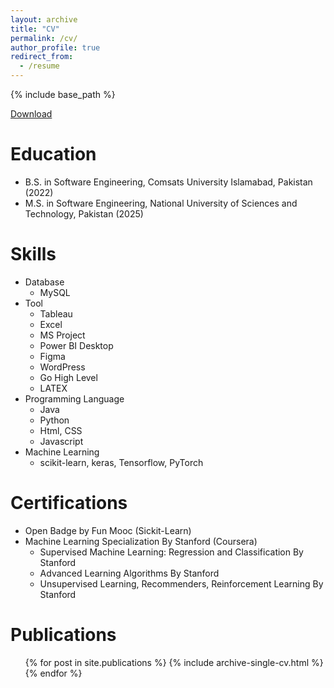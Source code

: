 ```yaml
---
layout: archive
title: "CV"
permalink: /cv/
author_profile: true
redirect_from:
  - /resume
---
```


{% include base_path %}

[Download](Resume.pdf)

Education
======
* B.S. in Software Engineering, Comsats University Islamabad, Pakistan (2022)
* M.S. in Software Engineering, National University of Sciences and Technology, Pakistan (2025) 

  
Skills
======
* Database
  * MySQL 
* Tool
  * Tableau
  * Excel
  * MS Project
  * Power BI Desktop
  * Figma
  * WordPress
  * Go High Level
  *  LATEX
* Programming Language
  * Java
  * Python
  * Html, CSS
  * Javascript
* Machine Learning
  * scikit-learn, keras, Tensorflow, PyTorch

Certifications
======
* Open Badge by Fun Mooc (Sickit-Learn)
* Machine Learning Specialization By Stanford (Coursera)
  * Supervised Machine Learning: Regression and Classification By Stanford
  * Advanced Learning Algorithms By Stanford
  * Unsupervised Learning, Recommenders, Reinforcement Learning By Stanford
  
Publications
======
  <ul>{% for post in site.publications %}
    {% include archive-single-cv.html %}
  {% endfor %}</ul>
  
